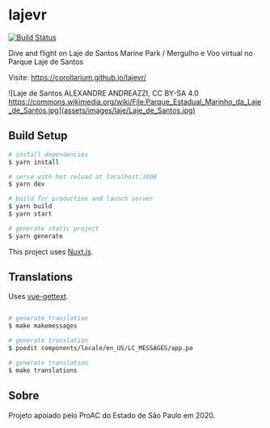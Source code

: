 # lajevr

[![Build Status](https://travis-ci.com/Corollarium/lajevr.svg?branch=master)](https://travis-ci.com/Corollarium/lajevr)

Dive and flight on Laje de Santos Marine Park / Mergulho e Voo virtual no Parque Laje de Santos 

Visite: https://corollarium.github.io/lajevr/

![Laje de Santos ALEXANDRE ANDREAZZI, CC BY-SA 4.0 https://commons.wikimedia.org/wiki/File:Parque_Estadual_Marinho_da_Laje_de_Santos.jpg](assets/images/laje/Laje_de_Santos.jpg)



## Build Setup

``` bash
# install dependencies
$ yarn install

# serve with hot reload at localhost:3000
$ yarn dev

# build for production and launch server
$ yarn build
$ yarn start

# generate static project
$ yarn generate
```

This project uses [Nuxt.js](https://nuxtjs.org).


## Translations

Uses [vue-gettext](https://github.com/Polyconseil/vue-gettext/).

``` bash

# generate translation 
$ make makemessages

# generate translation 
$ poedit components/locale/en_US/LC_MESSAGES/app.po

# generate translation 
$ make translations

```

## Sobre

Projeto apoiado pelo ProAC do Estado de São Paulo em 2020.
